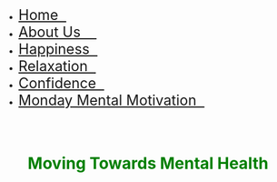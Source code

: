 <!DOCTYPE>
<html>
<head>
  <title> Moving Towards Mental Health</title>
  <link rel = "stylesheet" href = "MentalHealthWebsite.css">
</head>
<body>
  <ul class = "menu">
    <li><a href = "MentalHealthWebsite.html"; style = "font-size: 25px"> Home &nbsp </a></li>
    <li><a href = "AboutUs.html"; style = "font-size: 25px"> About Us &nbsp &nbsp</a></li>
    <li><a href = "Happiness.html"; style = "font-size: 25px"> Happiness &nbsp</a></li>
    <li><a href = "Relaxation.html"; style = "font-size: 25px">Relaxation  &nbsp</a></li>
    <li><a href = "Confidence.html"; style = "font-size: 25px"> Confidence  &nbsp</a></li>
    <li><a href = "mondaymotivation.html"; style = "font-size: 25px"> Monday Mental Motivation  &nbsp</a></li>
  </ul>
<style>
  #WebsiteHeader {
    color: green;
    padding: 40px;
    text-align: center;
  }
</style>
<h1 id="WebsiteHeader">Moving Towards Mental Health</h1>
<style>
  body, html {
  height: 100%;
}
.parallax {
  background-image: url("img_mental.jpg");
  height: 100%;
  background-attachment: fixed;
  background-position: center;
  background-repeat: no-repeat;
  background-size: cover;
</style>
<div class="parallax"></div>
<div style="height:2000px;background-color:lightgreen;">
<hr style = "color:green">
<h2 class = "one">What is Mental Health?</h2>
<ul style = "font-size: 20px">
  <li>Mental health is all about our psychological, emotional, and social well-being. </li>
  <li>Especially during the COVID-19 pandemic, many people are facing a lot of stress and anxiety. </li>
  <li>This can negatively impact your physical health, mental health, and how happy you are. </li>
</ul>
<br>
<h2 class = "one "> How do we boost our mental health?</h2>
<p style = "font-size: 20px">
  You can’t always control the circumstances.
  But, you <b>CAN</b> control how you choose to react to the situation.
</p>
<p style = "font-size: 20px">
  The Key to Mental Health is engaging in activities that make you feel <ins> Happy, Relaxed, and Confident</ins>.
</p>
<p style = "font-size: 20px"> <b>
  These three things will allow you to build your emotional resilience and ultimately, improve your mental health.
</b></p>
<img src = "emptycup.jpg" alt = "empty cup" width= "600" height="400" float = "right align = "right">
<img src = "finalmh.jph.jpg" alt = "mental health" width= "600" height="400" float = "left align = "left">
<div class="parallax"></div>
</body>
</html>
